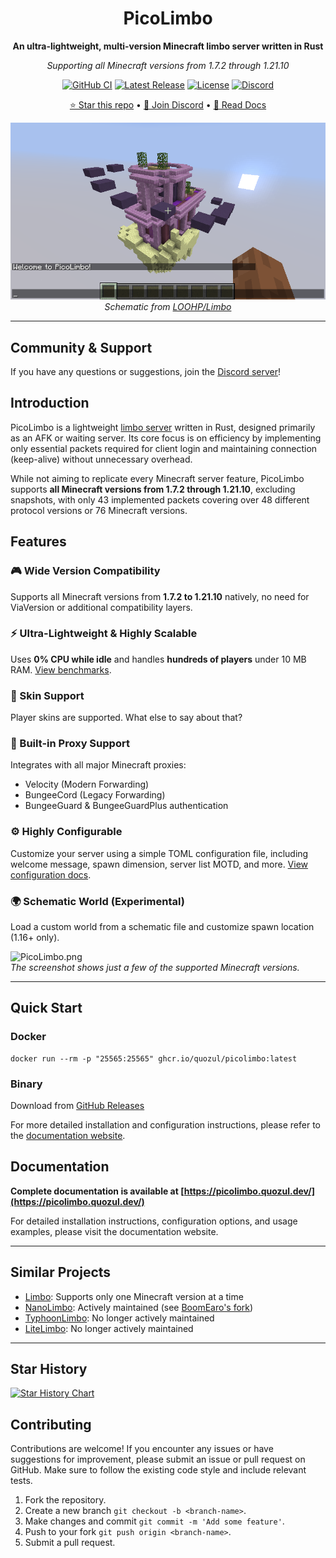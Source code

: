 <div align="center">

# PicoLimbo

**An ultra-lightweight, multi-version Minecraft limbo server written in Rust**

*Supporting all Minecraft versions from 1.7.2 through 1.21.10*

[![GitHub CI](https://img.shields.io/github/actions/workflow/status/Quozul/PicoLimbo/.github%2Fworkflows%2Fci.yml?branch=master)](https://github.com/Quozul/PicoLimbo/actions)
[![Latest Release](https://img.shields.io/github/v/release/Quozul/PicoLimbo)](https://github.com/Quozul/PicoLimbo/releases)
[![License](https://img.shields.io/github/license/Quozul/PicoLimbo)](LICENSE)
[![Discord](https://img.shields.io/discord/1373364651118694585)](https://discord.gg/M2a9dxJPRy)

[⭐ Star this repo](https://github.com/Quozul/PicoLimbo) • [💬 Join Discord](https://discord.gg/M2a9dxJPRy) • [📖 Read Docs](https://picolimbo.quozul.dev/)

![PicoLimbo.png](docs/public/world.png)  
*Schematic from [LOOHP/Limbo](https://github.com/LOOHP/Limbo)*

</div>

---

## Community & Support

If you have any questions or suggestions, join the [Discord server](https://discord.gg/M2a9dxJPRy)!

## Introduction

PicoLimbo is a lightweight [limbo server](https://quozul.dev/posts/2025-05-14-what-are-minecraft-limbo-servers/) written
in Rust, designed primarily as an AFK or waiting server. Its core focus is on efficiency by implementing only essential
packets required for client login and maintaining connection (keep-alive) without unnecessary overhead.

While not aiming to replicate every Minecraft server feature, PicoLimbo supports **all Minecraft versions from 1.7.2
through 1.21.10**, excluding snapshots, with only 43 implemented packets covering over 48 different protocol versions or
76 Minecraft versions.

## Features

### 🎮 Wide Version Compatibility

Supports all Minecraft versions from **1.7.2 to 1.21.10** natively, no need for ViaVersion or additional compatibility
layers.

### ⚡ Ultra-Lightweight & Highly Scalable

Uses **0% CPU while idle** and handles **hundreds of players** under 10 MB RAM.
[View benchmarks](https://picolimbo.quozul.dev/about/benchmarks.html).

### 👤 Skin Support

Player skins are supported. What else to say about that?

### 🔀 Built-in Proxy Support

Integrates with all major Minecraft proxies:

- Velocity (Modern Forwarding)
- BungeeCord (Legacy Forwarding)
- BungeeGuard & BungeeGuardPlus authentication

### ⚙️ Highly Configurable

Customize your server using a simple TOML configuration file, including welcome message, spawn dimension, server list
MOTD, and more. [View configuration docs](https://picolimbo.quozul.dev/config/introduction.html).

### 🌍 Schematic World (Experimental)

Load a custom world from a schematic file and customize spawn location (1.16+ only).

![PicoLimbo.png](docs/public/PicoLimbo.png)  
*The screenshot shows just a few of the supported Minecraft versions.*

---

## Quick Start

### Docker

```shell
docker run --rm -p "25565:25565" ghcr.io/quozul/picolimbo:latest
```

### Binary

Download from [GitHub Releases](https://github.com/Quozul/PicoLimbo/releases)

For more detailed installation and configuration instructions, please refer to
the [documentation website](https://picolimbo.quozul.dev/).

## Documentation

**Complete documentation is available at [https://picolimbo.quozul.dev/](https://picolimbo.quozul.dev/)**

For detailed installation instructions, configuration options, and usage examples, please visit the documentation
website.

---

## Similar Projects

- [Limbo](https://github.com/LOOHP/Limbo): Supports only one Minecraft version at a time
- [NanoLimbo](https://github.com/Nan1t/NanoLimbo): Actively maintained
  (see [BoomEaro's fork](https://github.com/BoomEaro/NanoLimbo))
- [TyphoonLimbo](https://github.com/TyphoonMC/TyphoonLimbo): No longer actively maintained
- [LiteLimbo](https://github.com/ThomasOM/LiteLimbo): No longer actively maintained

---

## Star History

[![Star History Chart](https://api.star-history.com/svg?repos=Quozul/PicoLimbo&type=Date)](https://star-history.com/#Quozul/PicoLimbo&Date)

## Contributing

Contributions are welcome! If you encounter any issues or have suggestions for improvement, please submit an issue or
pull request on GitHub. Make sure to follow the existing code style and include relevant tests.

1. Fork the repository.
2. Create a new branch `git checkout -b <branch-name>`.
3. Make changes and commit `git commit -m 'Add some feature'`.
4. Push to your fork `git push origin <branch-name>`.
5. Submit a pull request.
